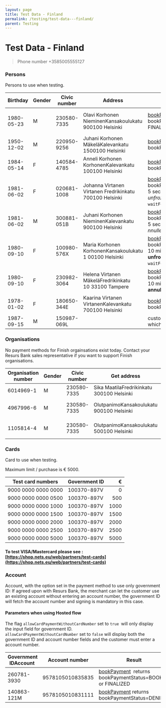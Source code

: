 ```yaml
---
layout: page
title: Test Data - Finland
permalink: /testing/test-data---finland/
parent: Testing
---
```



# Test Data - Finland 


> Phone number +3585005555127

### Persons
Persons to use when testing.

| Birthday   | Gender | Civic number | Address                                                 |  [Simplified shop flow](/simplified-flow-api/)                                                                                                    | ~~Shop flow~~ (deprecated)                                                                                                                                     |
|------------|--------|--------------|---------------------------------------------------------|--------------------------------------------------------------------------------------------------------------------------------------------------|-----------------------------------------------------------------------------------------------------------------------------------------------------------------------------------------------------------------------------|
| 1980-05-23 | M      | 230580-7335  | Olavi Korhonen NieminenKansakoulukatu 900100 Helsinki   | [bookPayment](/simplified-flow-api/bookpayment/)   returns bookPaymentStatus=BOOKED or FINALIZED                                                                       | submitLimitApplication returns decision=GRANTED bookPayment returns fraudControlStatus=NOT_FROZEN |
| 1950-12-02 | M      | 220950-9256  | Juhani Korhonen MäkeläKalevankatu 1500100 Helsinki      | [bookPayment](/simplified-flow-api/bookpayment/) returns bookPaymentStatus=DENIED                                                                                      | submitLimitApplication returns decision=TRIAL                                                                                                           |
| 1984-05-14 | F      | 140584-4785  | Anneli Korhonen KorhonenKalevankatu 100100 Helsinki     | [bookPayment](/simplified-flow-api/bookpayment/)  returns bookPaymentStatus=FROZEN                                                                                     | bookPayment returns fraudControlStatus=FROZEN                                                                                                                       |
| 1981-06-02 | F      | 020681-1008  | Johanna Virtanen Virtanen Fredrikinkatu 700100 Helsinki | [bookPayment](/simplified-flow-api/bookpayment/) returns bookPaymentStatus=FROZENAfter 5 seconds the payment is **unfrozen*.*** Requires `waitForFraudControl=true`    | bookPayment returns bookPaymentStatus=FROZEN After 5 seconds the payment is **unfrozen*.*** Requires `waitForFraudControl=true`                                    |
| 1981-06-02 | M      | 300881-051B  | Juhani Korhonen NieminenKalevankatu 900100 Helsinki     | [bookPayment](/simplified-flow-api/bookpayment/) returns bookPaymentStatus=FROZENAfter 5 seconds the payment is **a** **nnulled*.***                                   | bookPayment returns bookPaymentStatus=FROZEN After 5 seconds the payment is **annulled*.***                                                                        |
| 1980-09-10 | F      | 100980-576X  | Maria Korhonen KorhonenKansakoulukatu 1 00100 Helsinki  | [bookPayment](/simplified-flow-api/bookpayment/) returns bookPaymentStatus=FROZENAfter 10 minutes the payment is **unfrozen.** Requires `waitForFraudControl=true`     | bookPayment returns bookPaymentStatus=FROZENAfter 10 minutes the payment is **unfrozen.** Requires `waitForFraudControl=true`                                       |
| 1980-09-10 | F      | 230982-3064  | Helena Virtanen MäkeläFredrikinkatu 10 33100 Tampere    | [bookPayment](/simplified-flow-api/bookpayment/) returns bookPaymentStatus=FROZENAfter 10 minutes the payment is **annulled.**                                         | bookPayment returns bookPaymentStatus=FROZENAfter 10 minutes the payment is **annulled.**                                                                           |
| 1978-01-02 | F      | 180650-344E  | Kaarina Virtanen VirtanenKalevankatu 700100 Helsinki    | [bookPayment](/simplified-flow-api/bookpayment/) returns bookPaymentStatus=DENIED                                                                                      | submitLimitApplication returns decision=DENIED                                                                                                          |
| 1987-09-15 | M      | 150987-069L  |                                                         | customer got no cards/accounts which allow **new card/account**                                                                                  | customer got no cards/accounts which allow **new card/account**                                                                                                                                                             |

### Organisations
No payment methods for Finish orgainsations exist today. Contact your
Resurs Bank sales representative if you want to support Finish
organisations.

| Organisation number | Gender | Civic number | Get address                               | ~~[Shop Flow](https://test.resurs.com/docs/display/DD/Shop+Flow+Service)~~                                             | [Simplified shop flow](simplified-flow-api)                 |
|---------------------|--------|--------------|-------------------------------------------|--------------------------------------------------------------------------------------------------------------------|-------------------------------------------------------------|
| 6014969-1           | M      | 230580-7335  | Sika MaatilaFredrikinkatu 300100 Helsinki |                                                                                                                    |                                                             |
| 4967996-6           | M      | 230580-7335  | OlutpanimoKansakoulukatu 900100 Helsinki  | submitLimitApplication returns decision=DENIED | [bookPayment](/simplified-flow-api/bookpayment/) returns bookPaymentStatus=DENIED |
| 1105814-4           | M      | 230580-7335  | OlutpanimoKansakoulukatu 500100 Helsinki  | submitLimitApplication returns decision=TRIAL  | [bookPayment](/simplified-flow-api/bookpayment/) returns bookPaymentStatus=DENIED |

### Cards
Card to use when testing.

Maximum limit / purchase is € 5000.

| Test card numbers   | Government ID   |    € |
|---------------------|-----------------|-----:|
| 9000 0000 0000 0000 | 100370-897V     |    0 |
| 9000 0000 0000 0500 |  100370-897V    |  500 |
| 9000 0000 0000 1000 | 100370-897V     | 1000 |
| 9000 0000 0000 1500 | 100370-897V     | 1500 |
| 9000 0000 0000 2000 | 100370-897V     | 2000 |
| 9000 0000 0000 2500 | 100370-897V     | 2500 |
| 9000 0000 0000 5000 | 100370-897V     | 5000 |

#### To test VISA/Mastercard please see :[https://shop.nets.eu/web/partners/test-cards](https://shop.nets.eu/web/partners/test-cards)

### Account
Account, with the option set in the payment method to use only
government ID: If agreed upon with Resurs Bank, the merchant can let the
customer use an existing account without entering an account number, the
government ID will fetch the account number and signing is mandatory in
this case.

#### Parameters when using Hosted flow
The flag `allowCardPaymentWithoutCardNumber` set to `true `will only
display the input field for government ID.  
`allowCardPaymentWithoutCardNumber` set to `false` will display both the
government ID and account number fields and the customer must enter a
account number.

| Government IDAccount  | Account number     | Result                                                                    |
|-----------------------|--------------------|---------------------------------------------------------------------------|
|  260781-3930          |  9578105010835835  | [bookPayment](simplified-flow-api/bookpayment/)  returns bookPaymentStatus=BOOKED or FINALIZED |
| 140863-121M           | 9578105010831111   | [bookPayment](simplified-flow-api/bookpayment/) returns bookPaymentStatus=DENIED               |

